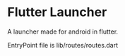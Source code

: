 # Flutter Launcher

A launcher made for android in flutter.

EntryPoint file is lib/routes/routes.dart
